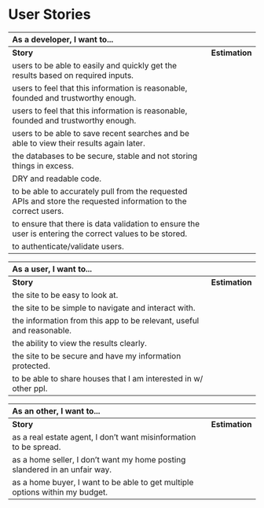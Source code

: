 # User Stories

| **As a developer, I want to...** | |
|:-----------------------------|:---|
| **Story** | **Estimation** |
| users to be able to easily and quickly get the results based on required inputs.| |
| users to feel that this information is reasonable, founded and trustworthy enough.| |
| users to feel that this information is reasonable, founded and trustworthy enough.| |
| users to be able to save recent searches and be able to view their results again later.| |
| the databases to be secure, stable and not storing things in excess.| |
| DRY and readable code.| |
| to be able to accurately pull from the requested APIs and store the requested information to the correct users.| |
| to ensure that there is data validation to ensure the user is entering the correct values to be stored.| |
| to authenticate/validate users.| |

| **As a user, I want to...** | |
|:----------------------------|:--- |
| **Story** | **Estimation** |
| the site to be easy to look at.| |
| the site to be simple to navigate and interact with.| |
| the information from this app to be relevant, useful and reasonable.| |
| the ability to view the results clearly.| |
| the site to be secure and have my information protected.| |
| to be able to share houses that I am interested in w/ other ppl.| |

| **As an other, I want to...** | |
|:----------------------------|:--- |
| **Story** | **Estimation** |
| as a real estate agent, I don’t want misinformation to be spread.| |
| as a home seller, I don’t want my home posting slandered in an unfair way.| |
| as a home buyer, I want to be able to get multiple options within my budget.| |

